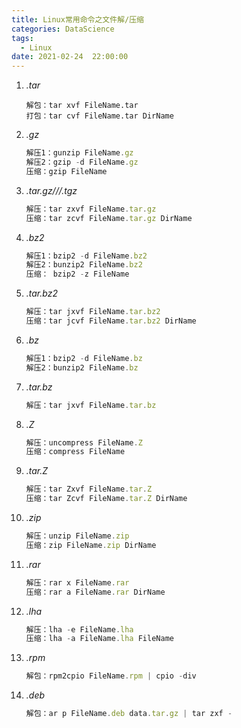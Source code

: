 ```yaml
---
title: Linux常用命令之文件解/压缩
categories: DataScience
tags:
  - Linux
date: 2021-02-24  22:00:00
---
```


1. *.tar*

   ```Linux
   解包：tar xvf FileName.tar
   打包：tar cvf FileName.tar DirName
   ```

2. *.gz*

   ```javascript
   解压1：gunzip FileName.gz
   解压2：gzip -d FileName.gz
   压缩：gzip FileName
   ```

3. *.tar.gz///.tgz*

   ```javascript
   解压：tar zxvf FileName.tar.gz
   压缩：tar zcvf FileName.tar.gz DirName
   ```

4. *.bz2*

   ```javascript
   解压1：bzip2 -d FileName.bz2
   解压2：bunzip2 FileName.bz2
   压缩： bzip2 -z FileName
   ```

5. *.tar.bz2*

   ```javascript
   解压：tar jxvf FileName.tar.bz2
   压缩：tar jcvf FileName.tar.bz2 DirName
   ```

6. *.bz*

   ```javascript
   解压1：bzip2 -d FileName.bz
   解压2：bunzip2 FileName.bz
   ```

7. *.tar.bz*

   ```javascript
   解压：tar jxvf FileName.tar.bz
   ```

8. *.Z*

   ```javascript
   解压：uncompress FileName.Z
   压缩：compress FileName
   ```

9. *.tar.Z*

   ```javascript
   解压：tar Zxvf FileName.tar.Z
   压缩：tar Zcvf FileName.tar.Z DirName
   ```

10. *.zip*

    ```javascript
    解压：unzip FileName.zip
    压缩：zip FileName.zip DirName
    ```

11. *.rar*

    ```javascript
    解压：rar x FileName.rar
    压缩：rar a FileName.rar DirName
    ```

12. *.lha*

    ```javascript
    解压：lha -e FileName.lha
    压缩：lha -a FileName.lha FileName
    ```

13. *.rpm*

    ```javascript
    解包：rpm2cpio FileName.rpm | cpio -div
    ```

14. *.deb*

    ```javascript
    解包：ar p FileName.deb data.tar.gz | tar zxf -
    ```

    

